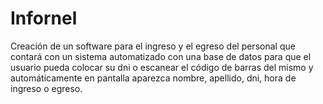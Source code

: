 # Infornel
Creación de un software para el ingreso y el egreso del personal que contará con un sistema automatizado con una base de datos para que el usuario pueda colocar su dni o escanear el código de barras del mismo y automáticamente en pantalla aparezca nombre, apellido, dni, hora de ingreso o egreso.
